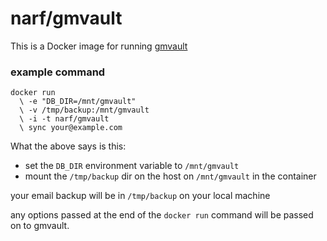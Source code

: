 # narf/gmvault

This is a Docker image for running [gmvault](http://gmvault.org/)

### example command

```
docker run
  \ -e "DB_DIR=/mnt/gmvault"
  \ -v /tmp/backup:/mnt/gmvault
  \ -i -t narf/gmvault
  \ sync your@example.com
```

What the above says is this:

* set the `DB_DIR` environment variable to `/mnt/gmvault`
* mount the `/tmp/backup` dir on the host on `/mnt/gmvault` in the container

your email backup will be in `/tmp/backup` on your local machine

any options passed at the end of the `docker run` command will be passed on to
gmvault.
